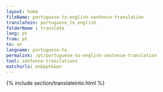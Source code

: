 ```yaml
---
layout: home
fileName: portuguese-to-english-sentence-translation
translatein: portuguese_to_english
folderName : translate
lang: pt
from: pt
to: en
langname: portuguese-to
permalink: /pt/portuguese-to-english-sentence-translation
tool: sentence-translations
matchurls: en&&pt&&en
---
```

{% include section/translateinto.html %}
